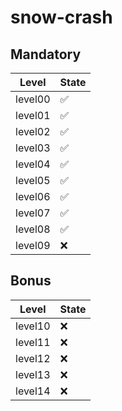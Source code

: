 # snow-crash

## Mandatory

| Level   | State |
| --------| -- |
| level00 | ✅ |
| level01 | ✅ |
| level02 | ✅ |
| level03 | ✅ |
| level04 | ✅ |
| level05 | ✅ |
| level06 | ✅ |
| level07 | ✅ |
| level08 | ✅ |
| level09 | ❌ |

## Bonus

| Level   | State |
| --------| -- |
| level10 | ❌ |
| level11 | ❌ |
| level12 | ❌ |
| level13 | ❌ |
| level14 | ❌ |
